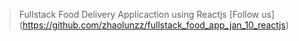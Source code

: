 > Fullstack Food Delivery Applicaction using Reactjs
> [Follow us] (https://github.com/zhaolunzz/fullstack_food_app_jan_10_reactjs)
